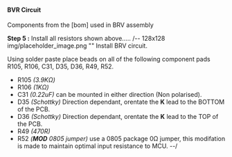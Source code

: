 #### BVR Circuit #### 
Components from the [bom] used in BRV assembly

**Step 5 :** Install all resistors shown above.....
/-- 128x128 img/placeholder_image.png "" Install BRV circuit.

Using solder paste place beads on all of the following component pads R105, R106, C31, D35, D36, R49, R52.

- R105	*(3.9K&ohm;)* 
- R106	*(1K&ohm;)*	
- C31	*(0.22uF)* can be mounted in either direction (Non polarised).
- D35	*(Schottky)* Direction dependant, orentate the **K** lead to the BOTTOM of the PCB.
- D36	*(Schottky)* Direction dependant, orentate the **K** lead to the TOP of the PCB.
- R49	*(470R)*
- R52	*(**MOD** 0805 jumper)* use a 0805 package 0&ohm; jumper, this modifation is made to maintain optimal input resistance to MCU.
--/
